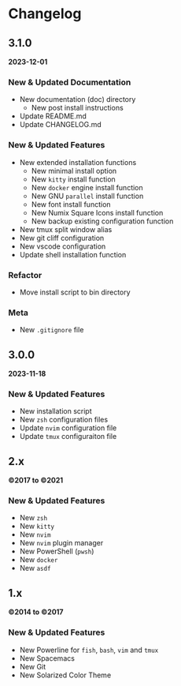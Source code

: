 # Changelog


## 3.1.0
**2023-12-01**

### New & Updated Documentation
+ New documentation (doc) directory
    + New post install instructions
+ Update README.md
+ Update CHANGELOG.md

### New & Updated Features
+ New extended installation functions
    + New minimal install option
    + New `kitty` install function
    + New `docker` engine install function
    + New GNU `parallel` install function
    + New font install function
    + New Numix Square Icons install function
    + New backup existing configuration function
+ New tmux split window alias
+ New git cliff configuration
+ New vscode configuration
+ Update shell installation function

### Refactor
+ Move install script to bin directory

### Meta
+ New `.gitignore` file


## 3.0.0
**2023-11-18**
### New & Updated Features
+ New installation script
+ New `zsh` configuration files
+ Update `nvim` configuration file
+ Update `tmux` configuraiton file


## 2.x
**©2017 to ©2021**
### New & Updated Features
+ New `zsh`
+ New `kitty`
+ New `nvim`
+ New `nvim` plugin manager
+ New PowerShell (`pwsh`)
+ New `docker`
+ New `asdf`


## 1.x
**©2014 to ©2017**
### New & Updated Features
+ New Powerline for `fish`, `bash`, `vim` and `tmux`
+ New Spacemacs
+ New Git
+ New Solarized Color Theme

